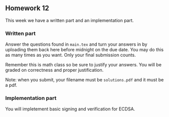## Homework 12

This week we have a written part and an implementation part. 

### Written part 

Answer the questions found in `main.tex` and turn your answers in by uploading them 
back here before midnight on the due date. You may do this as many times as 
you want. Only your final submission counts.

Remember this is math class so be sure to justify your answers. You will be 
graded on correctness and proper justification.

Note: when you submit, your filename must be `solutions.pdf` and it must be a pdf. 

### Implementation part 

You will impletement basic signing and verification for ECDSA.
